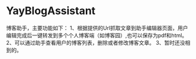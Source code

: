 # YayBlogAssistant
博客助手，主要功能如下：
1、根据提供的Url抓取文章到助手编辑器页面，用户编辑完成后一键转发到多个个人博客端（如博客园）,也可以保存为pdf和html。
2、可以通过助手查看用户的博客列表，删除或者修改博客文章。
3、暂时还没相到的。

